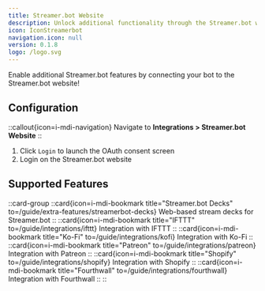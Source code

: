 ```yaml
---
title: Streamer.bot Website
description: Unlock additional functionality through the Streamer.bot website
icon: IconStreamerbot
navigation.icon: null
version: 0.1.8
logo: /logo.svg
---
```


Enable additional Streamer.bot features by connecting your bot to the Streamer.bot website!

## Configuration

::callout{icon=i-mdi-navigation}
Navigate to **Integrations > Streamer.bot Website**
::

1. Click `Login` to launch the OAuth consent screen
2. Login on the Streamer.bot website

## Supported Features
::card-group
  ::card{icon=i-mdi-bookmark title="Streamer.bot Decks" to=/guide/extra-features/streamerbot-decks}
  Web-based stream decks for Streamer.bot
  ::
  ::card{icon=i-mdi-bookmark title="IFTTT" to=/guide/integrations/ifttt}
  Integration with IFTTT
  ::
  ::card{icon=i-mdi-bookmark title="Ko-Fi" to=/guide/integrations/kofi}
  Integration with Ko-Fi
  ::
  ::card{icon=i-mdi-bookmark title="Patreon" to=/guide/integrations/patreon}
  Integration with Patreon
  ::
  ::card{icon=i-mdi-bookmark title="Shopify" to=/guide/integrations/shopify}
  Integration with Shopify
  ::
  ::card{icon=i-mdi-bookmark title="Fourthwall" to=/guide/integrations/fourthwall}
  Integration with Fourthwall
  ::
::